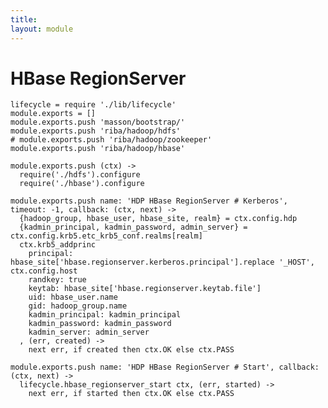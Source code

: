 ```yaml
---
title: 
layout: module
---
```


# HBase RegionServer

    lifecycle = require './lib/lifecycle'
    module.exports = []
    module.exports.push 'masson/bootstrap/'
    module.exports.push 'riba/hadoop/hdfs'
    # module.exports.push 'riba/hadoop/zookeeper'
    module.exports.push 'riba/hadoop/hbase'

    module.exports.push (ctx) ->
      require('./hdfs').configure
      require('./hbase').configure

    module.exports.push name: 'HDP HBase RegionServer # Kerberos', timeout: -1, callback: (ctx, next) ->
      {hadoop_group, hbase_user, hbase_site, realm} = ctx.config.hdp
      {kadmin_principal, kadmin_password, admin_server} = ctx.config.krb5.etc_krb5_conf.realms[realm]
      ctx.krb5_addprinc
        principal: hbase_site['hbase.regionserver.kerberos.principal'].replace '_HOST', ctx.config.host
        randkey: true
        keytab: hbase_site['hbase.regionserver.keytab.file']
        uid: hbase_user.name
        gid: hadoop_group.name
        kadmin_principal: kadmin_principal
        kadmin_password: kadmin_password
        kadmin_server: admin_server
      , (err, created) ->
        next err, if created then ctx.OK else ctx.PASS

    module.exports.push name: 'HDP HBase RegionServer # Start', callback: (ctx, next) ->
      lifecycle.hbase_regionserver_start ctx, (err, started) ->
        next err, if started then ctx.OK else ctx.PASS
